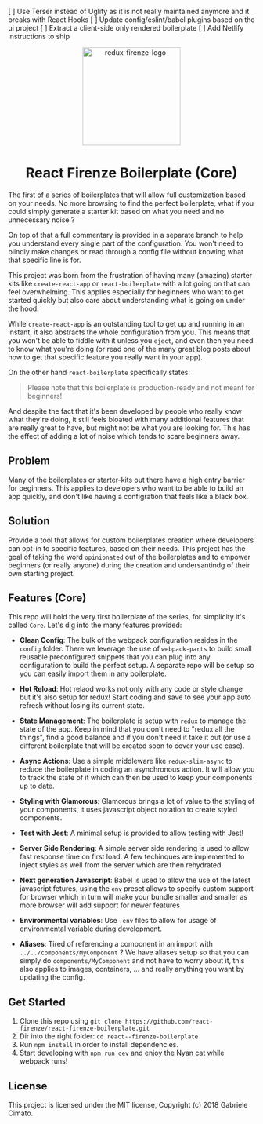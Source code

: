 [ ] Use Terser instead of Uglify as it is not really maintained anymore and it breaks with React Hooks
[ ] Update config/eslint/babel plugins based on the ui project
[ ] Extract a client-side only rendered boilerplate
[ ] Add Netlify instructions to ship


<p align="center">
  <img width="200" src="http://i63.tinypic.com/et7ji1.jpg" alt="redux-firenze-logo">
  <h1 align="center">React Firenze Boilerplate (Core)</h1>
</p>

The first of a series of boilerplates that will allow full customization based on your needs. No more browsing to find the perfect boilerplate, what if you could simply generate a starter kit based on what you need and no unnecessary noise ?

On top of that a full commentary is provided in a separate branch to help you understand every single part of  the configuration. You won't need to blindly make changes or read through a config file without knowing what that specific line is for.

This project was born from the frustration of having many (amazing) starter kits like `create-react-app` or `react-boilerplate` with a lot going on that can feel overwhelming. This applies especially for beginners who want to get started quickly but also care about understanding what is going on under the hood.

While `create-react-app` is an outstanding tool to get up and running in an instant, it also abstracts the whole configuration from you. This means that you won't be able to fiddle with it unless you `eject`, and even then you need to know what you're doing (or read one of the many great blog posts about how to get that specific feature you really want in your app).

On the other hand `react-boilerplate` specifically states:

> Please note that this boilerplate is production-ready and not meant for beginners!

And despite the fact that it's been developed by people who really know what they're doing, it still feels bloated with many additional features that are really great to have, but might not be what you are looking for. This has the effect of adding a lot of noise which tends to scare beginners away.

## Problem

Many of the boilerplates or starter-kits out there have a high entry barrier for beginners. This applies to developers who want to be able to build an app quickly, and don't like having a configration that feels like a black box.

## Solution

Provide a tool that allows for custom boilerplates creation where developers can opt-in to specific features, based on their needs. This project has the goal of taking the word `opinionated` out of the boilerplates and to empower beginners (or really anyone) during the creation and undersantindg of their own starting project.

## Features (Core)

This repo will hold the very first boilerplate of the series, for simplicity it's called `Core`. Let's dig into the many features provided:

- **Clean Config**: The bulk of the webpack configuration resides in the `config` folder. There we leverage the use of `webpack-parts` to build small reusable preconfigured snippets that you can plug into any configuration to build the perfect setup. A separate repo will be setup so you can easily import them in any boilerplate.

- **Hot Reload**: Hot relaod works not only with any code or style change but it's also setup for redux! Start coding and save to see your app auto refresh without losing its current state.

- **State Management**: The boilerplate is setup with `redux` to manage the state of the app. Keep in mind that you don't need to "redux all the things", find a good balance and if you don't need it take it out (or use a different boilerplate that will be created soon to cover your use case).

- **Async Actions**: Use a simple middleware like `redux-slim-async` to reduce the boilerplate in coding an asynchronous action. It will allow you to track the state of it which can then be used to keep your components up to date.

- **Styling with Glamorous**: Glamorous brings a lot of value to the styling of your components, it uses javascript object notation to create styled components.

- **Test with Jest**: A minimal setup is provided to allow testing with Jest!


- **Server Side Rendering**: A simple server side rendering is used to allow fast response time on first load. A few techinques are implemented to inject styles as well from the server which are then rehydrated.

- **Next generation Javascript**: Babel is used to allow the use of the latest javascript fetures, using the `env` preset allows to specify custom support for browser which in turn will make your bundle smaller and smaller as more browser will add support for newer features

- **Environmental variables**: Use `.env` files to allow for usage of environmental variable during development.

- **Aliases**: Tired of referencing a component in an import with `../../components/MyComponent` ? We have aliases setup so that you can simply do `components/MyComponent` and not have to worry about it, this also applies to images, containers, ... and really anything you want by updating the config.

## Get Started

1. Clone this repo using `git clone https://github.com/react-firenze/react-firenze-boilerplate.git`
2. Dir into the right folder: `cd react--firenze-boilerplate`
3. Run `npm install` in order to install dependencies.
4. Start developing with `npm run dev` and enjoy the Nyan cat while webpack runs!

## License
This project is licensed under the MIT license, Copyright (c) 2018 Gabriele Cimato.
